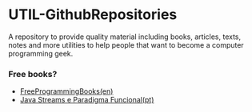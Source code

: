 # UTIL-GithubRepositories
A repository to provide quality material including books, articles, texts, notes and more utilities to help people that want to become a computer programming geek. 

### Free books?

* [FreeProgrammingBooks(en)](https://ebookfoundation.github.io/free-programming-books/books/free-programming-books-pt_BR.html "Programming books for free")
* [Java Streams e Paradigma Funcional(pt)](https://github.com/grupoDeEstudosJava/java8-lambda-streams "Learn Java")
